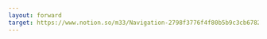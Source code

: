```yaml
---
layout: forward
target: https://www.notion.so/m33/Navigation-2798f3776f4f80b5b9c3cb67820c3c34
---
```

